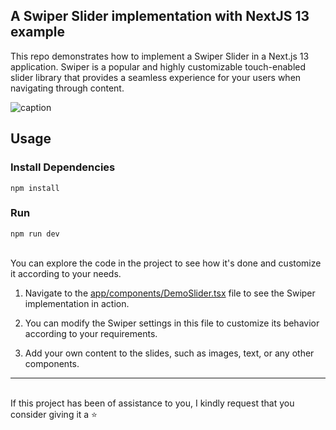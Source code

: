 ## A Swiper Slider implementation with NextJS 13 example

This repo demonstrates how to implement a Swiper Slider in a Next.js 13 application. 
Swiper is a popular and highly customizable touch-enabled slider library that provides a seamless experience for your users when navigating through content.

![caption](https://github.com/mocutasorin/swiper-nextjs/blob/main/public/NextJS-13-with-Swiper-Slider.gif)

## Usage

### Install Dependencies

```
npm install
```

### Run

```
npm run dev
```
<br>
You can explore the code in the project to see how it's done and customize it according to your needs.

1. Navigate to the [app/components/DemoSlider.tsx](https://github.com/mocutasorin/swiper-nextjs/blob/main/app/_components/DemoSlider.tsx) file to see the Swiper implementation in action.

2. You can modify the Swiper settings in this file to customize its behavior according to your requirements.

3. Add your own content to the slides, such as images, text, or any other components.

<hr><br>
If this project has been of assistance to you, I kindly request that you consider giving it a ⭐
